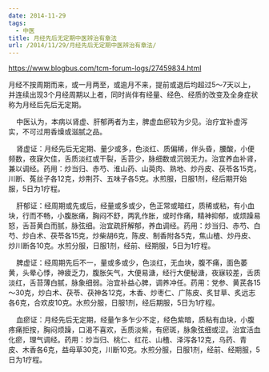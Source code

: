 ```yaml
---
date: 2014-11-29
tags:
  - 中医
title: 月经先后无定期中医辨治有章法
url: /2014/11/29/月经先后无定期中医辨治有章法/
---
```




https://www.blogbus.com/tcm-forum-logs/27459834.html



月经不按周期而来，或一月两至，或逾月不来，提前或退后均超过5～7天以上，并连续出现3个月经周期以上者，同时尚伴有经量、经色、经质的改变及全身症状称为月经后先后无定期。

   
中医认为，本病以肾虚、肝郁两者为主，脾虚血瘀较为少见。治疗宜补虚泻实，不可过用香燥或滋腻之品。

   
肾虚证：月经先后无定期、量少或多，色淡红、质偏稀，伴头昏，腰酸，小便频数，夜寐欠佳，舌质淡红或干裂，舌苔少，脉细数或沉弱无力。治宜养血补肾，兼以调经。药用：炒当归、赤芍、淮山药、山萸肉、熟地、炒丹皮、茯苓各15克，川断、菟丝子各12克，炒荆芥、五味子各5克。水煎服，日服1剂，经后期开始服，5日为1疗程。

   
肝郁证：经周期或先或后，经量或多或少，色正常或暗红，质稀或粘，有小血块，行而不畅，小腹胀痛，胸闷不舒，两乳作胀，或时作痛，精神抑郁，或烦躁易怒，舌苔黄白而腻，脉弦细。治宜疏肝解郁，养血调经。药用：炒当归、赤芍、白芍、炒白术、茯苓各15克，炒柴胡6克，陈皮、制香附各5克，焦山楂、炒丹皮、炒川断各10克。水煎分服，日服1剂，经前、经期服，5日为1疗程。

   
脾虚证：经周期先后不一，量或多或少，色淡红，无血块，腹不痛，面色萎黄，头晕心悸，神疲乏力，腹胀矢气，大便易溏，经行大便秘溏，夜寐较差，舌质淡红，舌苔薄白腻，脉象细弱。治宜补益心脾，调养冲任。药用：党参、黄芪各15～30克，炒白术、茯苓、茯神各12克，木香、炒枣仁、广陈皮、炙甘草、炙远志各6克，合欢皮10克。水煎分服，日服1剂，经后期服，5日为1疗程。

   
血瘀证：月经先后无定期，经量乍多乍少不定，经色紫暗，质粘有血块，小腹疼痛拒按，胸闷烦躁，口渴不喜欢，舌质淡紫，有瘀斑，脉象弦细或涩。治宜活血化瘀，理气调经。药用：炒当归、桃仁、红花、山楂、泽泻各12克，乌药、青皮、木香各6克，益母草30克，川断10克。水煎分服，日服1剂，经前、经期服，5日为1疗程。


